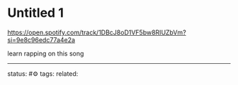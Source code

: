 # Untitled 1
https://open.spotify.com/track/1DBcJ8oD1VF5bw8RIUZbVm?si=9e8c96edc77a4e2a

learn rapping on this song

---
status: #⚙️ 
tags: 
related: 
